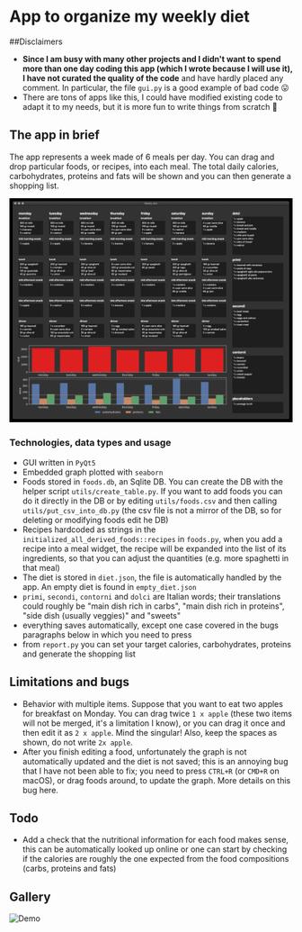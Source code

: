 # App to organize my weekly diet
##Disclaimers
* **Since I am busy with many other projects and I didn't want to spend more than one day coding this app (which I wrote because I will use it), I have not curated the quality of the code** and have hardly placed any comment. In particular, the file `gui.py` is a good example of bad code 😛 
* There are tons of apps like this, I could have modified existing code to adapt it to my needs, but it is more fun to write things from scratch 🥳

## The app in brief
The app represents a week made of 6 meals per day. You can drag and drop particular foods, or recipes, into each meal. The total daily calories, carbohydrates, proteins and fats will be shown and you can then generate a shopping list.

![Screenshot of a draft of my diet](screenshot.png)

### Technologies, data types and usage
* GUI written in `PyQt5`
* Embedded graph plotted with `seaborn`
* Foods stored in `foods.db`, an Sqlite DB. You can create the DB with the helper script `utils/create_table.py`. If you want to add foods you can do it directly in the DB or by editing `utils/foods.csv` and then calling `utils/put_csv_into_db.py` (the csv file is not a mirror of the DB, so for deleting or modifying foods edit he DB)
* Recipes hardcoded as strings in the `initialized_all_derived_foods::recipes` in `foods.py`, when you add a recipe into a meal widget, the recipe will be expanded into the list of its ingredients, so that you can adjust the quantities (e.g. more spaghetti in that meal)
* The diet is stored in `diet.json`, the file is automatically handled by the app. An empty diet is found in `empty_diet.json`
* `primi`, `secondi`, `contorni` and `dolci` are Italian words; their translations could roughly be "main dish rich in carbs", "main dish rich in proteins", "side dish (usually veggies)" and "sweets"
* everything saves automatically, except one case covered in the bugs paragraphs below in which you need to press
* from `report.py` you can set your target calories, carbohydrates, proteins and generate the shopping list

## Limitations and bugs
* Behavior with multiple items. Suppose that you want to eat two apples for breakfast on Monday. You can drag twice `1 x apple` (these two items will not be merged, it's a limitation I know), or you can drag it once and then edit it as `2 x apple`. Mind the singular! Also, keep the spaces as shown, do not write `2x apple`.
* After you finish editing a food, unfortunately the graph is not automatically updated and the diet is not saved; this is an annoying bug that I have not been able to fix; you need to press `CTRL+R` (or `CMD+R` on macOS), or drag foods around, to update the graph. More details on this bug here.

## Todo
* Add a check that the nutritional information for each food makes sense, this can be automatically looked up online or one can start by checking if the calories are roughly the one expected from the food compositions (carbs, proteins and fats)

## Gallery
![Demo](demo.gif)
